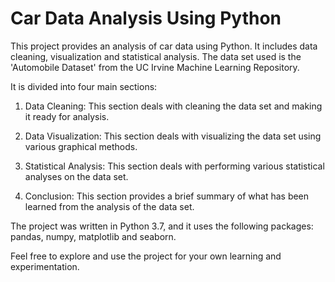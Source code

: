 # Car Data Analysis Using Python

This project provides an analysis of car data using Python. It includes data cleaning, visualization and statistical analysis. The data set used is the 'Automobile Dataset' from the UC Irvine Machine Learning Repository.

It is divided into four main sections:

1. Data Cleaning: This section deals with cleaning the data set and making it ready for analysis.

2. Data Visualization: This section deals with visualizing the data set using various graphical methods.

3. Statistical Analysis: This section deals with performing various statistical analyses on the data set.

4. Conclusion: This section provides a brief summary of what has been learned from the analysis of the data set.

The project was written in Python 3.7, and it uses the following packages: pandas, numpy, matplotlib and seaborn.

Feel free to explore and use the project for your own learning and experimentation.
